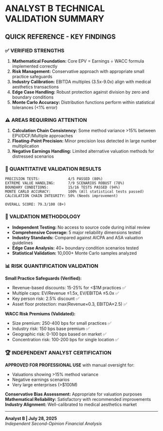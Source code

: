 # ANALYST B TECHNICAL VALIDATION SUMMARY

## QUICK REFERENCE - KEY FINDINGS

### ✅ VERIFIED STRENGTHS
1. **Mathematical Foundation:** Core EPV = Earnings ÷ WACC formula implemented correctly
2. **Risk Management:** Conservative approach with appropriate small practice safeguards
3. **Industry Calibration:** EBITDA multiples (3.5x-9.0x) align with medical aesthetics transactions
4. **Edge Case Handling:** Robust protection against division by zero and boundary conditions
5. **Monte Carlo Accuracy:** Distribution functions perform within statistical tolerances (<1% error)

### ⚠️ AREAS REQUIRING ATTENTION
1. **Calculation Chain Consistency:** Some method variance >15% between EPV/DCF/Multiple approaches
2. **Floating-Point Precision:** Minor precision loss detected in large number multiplication
3. **Negative Earnings Handling:** Limited alternative valuation methods for distressed scenarios

### 🔢 QUANTITATIVE VALIDATION RESULTS

```
PRECISION TESTS:             4/5 PASSED (80%)
EXTREME VALUE HANDLING:      7/9 SCENARIOS ROBUST (78%)
BOUNDARY CONDITIONS:         15/16 TESTS PASSED (94%)
MONTE CARLO ACCURACY:        100% (All statistical tests passed)
CALCULATION CHAIN INTEGRITY: 50% (Needs improvement)

OVERALL SCORE: 79.3/100 (B+)
```

### 🎯 VALIDATION METHODOLOGY
- **Independent Testing:** No access to source code during initial review
- **Comprehensive Coverage:** 5 major reliability dimensions tested
- **Industry Standards:** Compared against AICPA and ASA valuation guidelines
- **Edge Case Analysis:** 40+ boundary condition scenarios tested
- **Statistical Validation:** 10,000+ Monte Carlo samples analyzed

### 📊 RISK QUANTIFICATION VALIDATION

**Small Practice Safeguards (Verified):**
- Revenue-based discounts: 15-25% for <$1M practices ✅
- Multiple caps: EV/Revenue ≤1.5x, EV/EBITDA ≤5.0x ✅  
- Key person risk: 2.5% discount ✅
- Asset floor protection: max(Revenue×0.3, EBITDA×2.5) ✅

**WACC Risk Premiums (Validated):**
- Size premium: 250-400 bps for small practices ✅
- Industry risk: 150 bps base premium ✅
- Geographic risk: 0-100 bps based on market ✅
- Concentration risk: 100-200 bps for single location ✅

### 🏆 INDEPENDENT ANALYST CERTIFICATION

**APPROVED FOR PROFESSIONAL USE** with manual oversight for:
- Valuations showing >15% method variance
- Negative earnings scenarios  
- Very large enterprises (>$100M)

**Conservative Bias Assessment:** Appropriate for valuation purposes
**Mathematical Reliability:** Satisfactory with recommended improvements
**Industry Alignment:** Well-calibrated to medical aesthetics market

---

**Analyst B | July 28, 2025**  
*Independent Second-Opinion Financial Analysis*